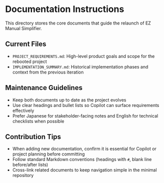 # Documentation Instructions

This directory stores the core documents that guide the relaunch of EZ Manual Simplifier.

## Current Files

- `PROJECT_REQUIREMENTS.md`: High-level product goals and scope for the rebooted project
- `IMPLEMENTATION_SUMMARY.md`: Historical implementation phases and context from the previous iteration

## Maintenance Guidelines

- Keep both documents up to date as the project evolves
- Use clear headings and bullet lists so Copilot can surface requirements effectively
- Prefer Japanese for stakeholder-facing notes and English for technical checklists when possible

## Contribution Tips

- When adding new documentation, confirm it is essential for Copilot or project planning before committing
- Follow standard Markdown conventions (headings with `#`, blank line before/after lists)
- Cross-link related documents to keep navigation simple in the minimal repository
